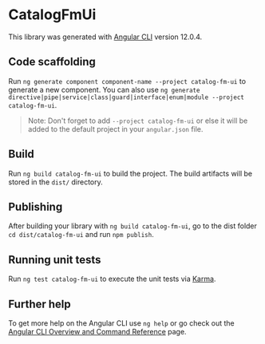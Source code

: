 # CatalogFmUi

This library was generated with [Angular CLI](https://github.com/angular/angular-cli) version 12.0.4.

## Code scaffolding

Run `ng generate component component-name --project catalog-fm-ui` to generate a new component. You can also use `ng generate directive|pipe|service|class|guard|interface|enum|module --project catalog-fm-ui`.
> Note: Don't forget to add `--project catalog-fm-ui` or else it will be added to the default project in your `angular.json` file. 

## Build

Run `ng build catalog-fm-ui` to build the project. The build artifacts will be stored in the `dist/` directory.

## Publishing

After building your library with `ng build catalog-fm-ui`, go to the dist folder `cd dist/catalog-fm-ui` and run `npm publish`.

## Running unit tests

Run `ng test catalog-fm-ui` to execute the unit tests via [Karma](https://karma-runner.github.io).

## Further help

To get more help on the Angular CLI use `ng help` or go check out the [Angular CLI Overview and Command Reference](https://angular.io/cli) page.
